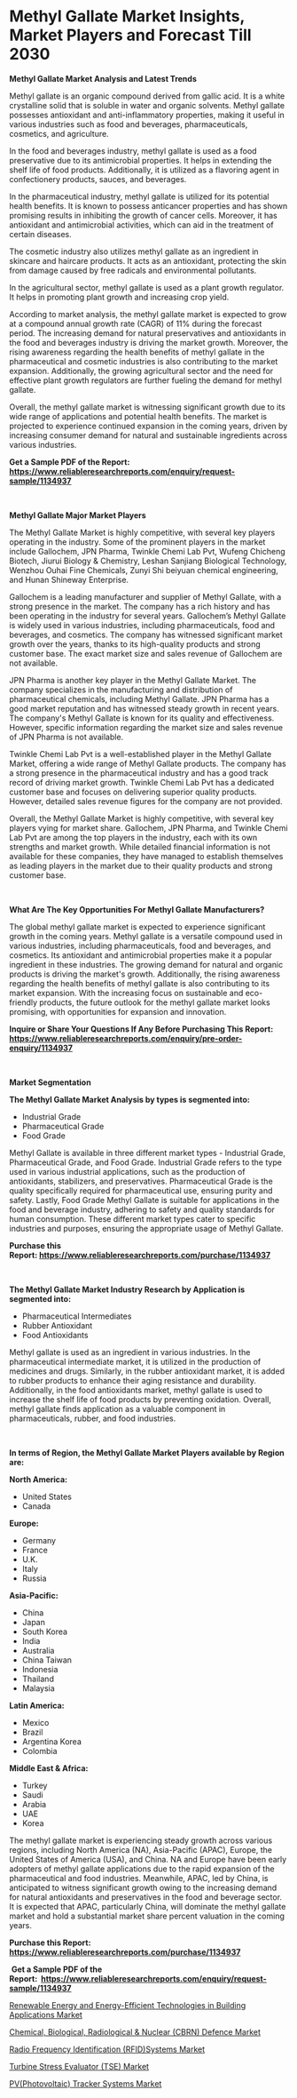<p><h1>Methyl Gallate Market Insights, Market Players and Forecast Till 2030</h1></p><p><strong>Methyl Gallate Market Analysis and Latest Trends</strong></p>
<p><p>Methyl gallate is an organic compound derived from gallic acid. It is a white crystalline solid that is soluble in water and organic solvents. Methyl gallate possesses antioxidant and anti-inflammatory properties, making it useful in various industries such as food and beverages, pharmaceuticals, cosmetics, and agriculture.</p><p>In the food and beverages industry, methyl gallate is used as a food preservative due to its antimicrobial properties. It helps in extending the shelf life of food products. Additionally, it is utilized as a flavoring agent in confectionery products, sauces, and beverages.</p><p>In the pharmaceutical industry, methyl gallate is utilized for its potential health benefits. It is known to possess anticancer properties and has shown promising results in inhibiting the growth of cancer cells. Moreover, it has antioxidant and antimicrobial activities, which can aid in the treatment of certain diseases.</p><p>The cosmetic industry also utilizes methyl gallate as an ingredient in skincare and haircare products. It acts as an antioxidant, protecting the skin from damage caused by free radicals and environmental pollutants.</p><p>In the agricultural sector, methyl gallate is used as a plant growth regulator. It helps in promoting plant growth and increasing crop yield.</p><p>According to market analysis, the methyl gallate market is expected to grow at a compound annual growth rate (CAGR) of 11% during the forecast period. The increasing demand for natural preservatives and antioxidants in the food and beverages industry is driving the market growth. Moreover, the rising awareness regarding the health benefits of methyl gallate in the pharmaceutical and cosmetic industries is also contributing to the market expansion. Additionally, the growing agricultural sector and the need for effective plant growth regulators are further fueling the demand for methyl gallate.</p><p>Overall, the methyl gallate market is witnessing significant growth due to its wide range of applications and potential health benefits. The market is projected to experience continued expansion in the coming years, driven by increasing consumer demand for natural and sustainable ingredients across various industries.</p></p>
<p><strong>Get a Sample PDF of the Report:&nbsp; <a href="https://www.reliableresearchreports.com/enquiry/request-sample/1134937">https://www.reliableresearchreports.com/enquiry/request-sample/1134937</a></strong></p>
<p>&nbsp;</p>
<p><strong>Methyl Gallate Major Market Players</strong></p>
<p><p>The Methyl Gallate Market is highly competitive, with several key players operating in the industry. Some of the prominent players in the market include Gallochem, JPN Pharma, Twinkle Chemi Lab Pvt, Wufeng Chicheng Biotech, Jiurui Biology & Chemistry, Leshan Sanjiang Biological Technology, Wenzhou Ouhai Fine Chemicals, Zunyi Shi beiyuan chemical engineering, and Hunan Shineway Enterprise.</p><p>Gallochem is a leading manufacturer and supplier of Methyl Gallate, with a strong presence in the market. The company has a rich history and has been operating in the industry for several years. Gallochem’s Methyl Gallate is widely used in various industries, including pharmaceuticals, food and beverages, and cosmetics. The company has witnessed significant market growth over the years, thanks to its high-quality products and strong customer base. The exact market size and sales revenue of Gallochem are not available.</p><p>JPN Pharma is another key player in the Methyl Gallate Market. The company specializes in the manufacturing and distribution of pharmaceutical chemicals, including Methyl Gallate. JPN Pharma has a good market reputation and has witnessed steady growth in recent years. The company's Methyl Gallate is known for its quality and effectiveness. However, specific information regarding the market size and sales revenue of JPN Pharma is not available.</p><p>Twinkle Chemi Lab Pvt is a well-established player in the Methyl Gallate Market, offering a wide range of Methyl Gallate products. The company has a strong presence in the pharmaceutical industry and has a good track record of driving market growth. Twinkle Chemi Lab Pvt has a dedicated customer base and focuses on delivering superior quality products. However, detailed sales revenue figures for the company are not provided.</p><p>Overall, the Methyl Gallate Market is highly competitive, with several key players vying for market share. Gallochem, JPN Pharma, and Twinkle Chemi Lab Pvt are among the top players in the industry, each with its own strengths and market growth. While detailed financial information is not available for these companies, they have managed to establish themselves as leading players in the market due to their quality products and strong customer base.</p></p>
<p>&nbsp;</p>
<p><strong>What Are The Key Opportunities For Methyl Gallate Manufacturers?</strong></p>
<p><p>The global methyl gallate market is expected to experience significant growth in the coming years. Methyl gallate is a versatile compound used in various industries, including pharmaceuticals, food and beverages, and cosmetics. Its antioxidant and antimicrobial properties make it a popular ingredient in these industries. The growing demand for natural and organic products is driving the market's growth. Additionally, the rising awareness regarding the health benefits of methyl gallate is also contributing to its market expansion. With the increasing focus on sustainable and eco-friendly products, the future outlook for the methyl gallate market looks promising, with opportunities for expansion and innovation.</p></p>
<p><strong>Inquire or Share Your Questions If Any Before Purchasing This Report: <a href="https://www.reliableresearchreports.com/enquiry/pre-order-enquiry/1134937">https://www.reliableresearchreports.com/enquiry/pre-order-enquiry/1134937</a></strong></p>
<p>&nbsp;</p>
<p><strong>Market Segmentation</strong></p>
<p><strong>The Methyl Gallate Market Analysis by types is segmented into:</strong></p>
<p><ul><li>Industrial Grade</li><li>Pharmaceutical Grade</li><li>Food Grade</li></ul></p>
<p><p>Methyl Gallate is available in three different market types - Industrial Grade, Pharmaceutical Grade, and Food Grade. Industrial Grade refers to the type used in various industrial applications, such as the production of antioxidants, stabilizers, and preservatives. Pharmaceutical Grade is the quality specifically required for pharmaceutical use, ensuring purity and safety. Lastly, Food Grade Methyl Gallate is suitable for applications in the food and beverage industry, adhering to safety and quality standards for human consumption. These different market types cater to specific industries and purposes, ensuring the appropriate usage of Methyl Gallate.</p></p>
<p><strong>Purchase this Report:&nbsp;<a href="https://www.reliableresearchreports.com/purchase/1134937">https://www.reliableresearchreports.com/purchase/1134937</a></strong></p>
<p>&nbsp;</p>
<p><strong>The Methyl Gallate Market Industry Research by Application is segmented into:</strong></p>
<p><ul><li>Pharmaceutical Intermediates</li><li>Rubber Antioxidant</li><li>Food Antioxidants</li></ul></p>
<p><p>Methyl gallate is used as an ingredient in various industries. In the pharmaceutical intermediate market, it is utilized in the production of medicines and drugs. Similarly, in the rubber antioxidant market, it is added to rubber products to enhance their aging resistance and durability. Additionally, in the food antioxidants market, methyl gallate is used to increase the shelf life of food products by preventing oxidation. Overall, methyl gallate finds application as a valuable component in pharmaceuticals, rubber, and food industries.</p></p>
<p>&nbsp;</p>
<p><strong>In terms of Region, the Methyl Gallate Market Players available by Region are:</strong></p>
<p>
    <p> <strong> North America: </strong>
        <ul>
            <li>United States</li>
            <li>Canada</li>
        </ul>
        </p> 
    <p> <strong> Europe: </strong>
        <ul>
            <li>Germany</li>
            <li>France</li>
            <li>U.K.</li>
            <li>Italy</li>
            <li>Russia</li>
        </ul>
        </p> 
    <p> <strong> Asia-Pacific: </strong>
        <ul>
            <li>China</li>
            <li>Japan</li>
            <li>South Korea</li>
            <li>India</li>
            <li>Australia</li>
            <li>China Taiwan</li>
            <li>Indonesia</li>
            <li>Thailand</li>
            <li>Malaysia</li>
        </ul>
        </p> 
    <p> <strong> Latin America: </strong>
        <ul>
            <li>Mexico</li>
            <li>Brazil</li>
            <li>Argentina Korea</li>
            <li>Colombia</li>
        </ul>
        </p> 
    <p> <strong> Middle East & Africa: </strong>
        <ul>
            <li>Turkey</li>
            <li>Saudi</li>
            <li>Arabia</li>
            <li>UAE</li>
            <li>Korea</li>
        </ul>
    </p>
    </p>
<p><p>The methyl gallate market is experiencing steady growth across various regions, including North America (NA), Asia-Pacific (APAC), Europe, the United States of America (USA), and China. NA and Europe have been early adopters of methyl gallate applications due to the rapid expansion of the pharmaceutical and food industries. Meanwhile, APAC, led by China, is anticipated to witness significant growth owing to the increasing demand for natural antioxidants and preservatives in the food and beverage sector. It is expected that APAC, particularly China, will dominate the methyl gallate market and hold a substantial market share percent valuation in the coming years.</p></p>
<p><strong>Purchase this Report: <a href="https://www.reliableresearchreports.com/purchase/1134937">https://www.reliableresearchreports.com/purchase/1134937</a></strong></p>
<p>&nbsp;<strong>Get a Sample PDF of the Report:&nbsp;&nbsp;<a href="https://www.reliableresearchreports.com/enquiry/request-sample/1134937">https://www.reliableresearchreports.com/enquiry/request-sample/1134937</a></strong></p>
<p><strong></strong></p>
<p><p><a href="https://medium.com/@nayanmongiarp23/renewable-energy-and-energy-efficient-technologies-in-building-applications-market-insight-market-eae379b95719">Renewable Energy and Energy-Efficient Technologies in Building Applications Market</a></p><p><a href="https://medium.com/@drakecorwin2023/chemical-biological-radiological-nuclear-cbrn-defence-market-comprehensive-assessment-by-64f0b66c1376">Chemical, Biological, Radiological & Nuclear (CBRN) Defence Market</a></p><p><a href="https://medium.com/@bank.build.unity/radio-frequency-identification-rfid-systems-market-size-market-outlook-and-market-forecast-2023-0d78db2bd6e4">Radio Frequency Identification (RFID)Systems Market</a></p><p><a href="https://medium.com/@irmaabshire/turbine-stress-evaluator-tse-market-report-reveals-the-latest-trends-and-growth-opportunities-of-e9645b7a7a28">Turbine Stress Evaluator (TSE) Market</a></p><p><a href="https://medium.com/@ishankishanrp23/pv-photovoltaic-tracker-systems-market-trends-and-market-analysis-forecasted-for-period-2023-2030-41300983bd70">PV(Photovoltaic) Tracker Systems Market</a></p></p>